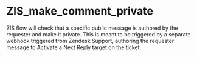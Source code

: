 # ZIS_make_comment_private
ZIS flow will check that a specific public message is authored by the requester and make it private. This is meant to be triggered by a separate webhook triggered from Zendesk Support, authoring the requester message to Activate a Next Reply target on the ticket.
